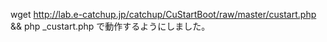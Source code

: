 wget http://lab.e-catchup.jp/catchup/CuStartBoot/raw/master/custart.php && php _custart.php で動作するようにしました。


